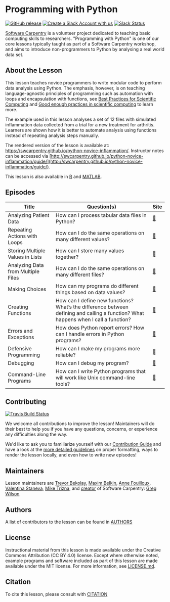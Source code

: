 # Programming with Python

[![GitHub release][shields_release]][swc_py_releases]
[![Create a Slack Account with us][create_slack_svg]][slack_heroky_invite]
[![Slack Status][slack_channel_status]][slack_channel_url]

[Software Carpentry](https://software-carpentry.org/) is a volunteer project dedicated to teaching basic computing skills to researchers. "Programming with Python" is one of our core lessons typically taught as part of a Software Carpentry workshop, and aims to introduce non-programmers to Python by analysing a real world data set.

## About the Lesson

This lesson teaches novice programmers to write modular code to perform data analysis
using Python. The emphasis, however, is on teaching language-agnostic principles of
programming such as automation with loops and encapsulation with functions,
see [Best Practices for Scientific Computing][best-practices] and
[Good enough practices in scientific computing][good-practices] to learn more.

The example used in this lesson analyses a set of 12 files with simulated inflammation
data collected from a trial for a new treatment for arthritis. Learners are shown
how it is better to automate analysis using functions instead of repeating analysis
steps manually.

The rendered version of the lesson is available at:
<https://swcarpentry.github.io/python-novice-inflammation/>.
Instructor notes can be accessed via [http://swcarpentry.github.io/python-novice-inflammation/guide/](http://swcarpentry.github.io/python-novice-inflammation/guide/).

This lesson is also available in [R][R] and [MATLAB][MATLAB].

## Episodes

| Title | Question(s) |	Site |
|---------|-------------|------|
| Analyzing Patient Data	| How can I process tabular data files in Python? | [🔗](http://swcarpentry.github.io/python-novice-inflammation/01-numpy/index.html) |
| Repeating Actions with Loops |	How can I do the same operations on many different values? | [🔗](http://swcarpentry.github.io/python-novice-inflammation/02-loop/index.html) |
| Storing Multiple Values in Lists	| How can I store many values together? | [🔗](http://swcarpentry.github.io/python-novice-inflammation/03-lists/index.html) |
| Analyzing Data from Multiple Files	| How can I do the same operations on many different files? | [🔗](http://swcarpentry.github.io/python-novice-inflammation/04-files/index.html) |
| Making Choices	| How can my programs do different things based on data values? | [🔗](http://swcarpentry.github.io/python-novice-inflammation/05-cond/index.html) |
| Creating Functions	| How can I define new functions? What’s the difference between defining and calling a function? What happens when I call a function? | [🔗](http://swcarpentry.github.io/python-novice-inflammation/06-func/index.html) |
| Errors and Exceptions |	How does Python report errors? How can I handle errors in Python programs? | [🔗](http://swcarpentry.github.io/python-novice-inflammation/07-errors/index.html) |
| Defensive Programming	| How can I make my programs more reliable? | [🔗](http://swcarpentry.github.io/python-novice-inflammation/08-defensive/index.html) |
| Debugging	| How can I debug my program? | [🔗](http://swcarpentry.github.io/python-novice-inflammation/09-debugging/index.html) |
| Command-Line Programs | How can I write Python programs that will work like Unix command-line tools? | [🔗](http://swcarpentry.github.io/python-novice-inflammation/10-cmdline/index.html) |

## Contributing
[![Travis Build Status][travis_svg]][travis_url]

We welcome all contributions to improve the lesson!
Maintainers will do their best to help you if you have any questions, concerns,
or experience any difficulties along the way.

We'd like to ask you to familiarize yourself with our [Contribution Guide](CONTRIBUTING.md)
and have a look at the [more detailed guidelines][lesson-example] on proper formatting,
ways to render the lesson locally, and even how to write new episodes!

## Maintainers

Lesson maintainers are [Trevor Bekolay][trevor_bekolay], [Maxim Belkin][maxim_belkin],
[Anne Fouilloux][anne_fouilloux], [Valentina Staneva][valentina_staneva],
[Mike Trizna][mike_trizna], and [creator][swc_history] of Software Carpentry:
[Greg Wilson][greg_wilson]

## Authors
A list of contributors to the lesson can be found in [AUTHORS](AUTHORS)

## License
Instructional material from this lesson is made available under the Creative Commons Attribution (CC BY 4.0) license. Except where otherwise noted, example programs and software included as part of this lesson are made available under the MIT license. For more information, see [LICENSE.md](LICENSE.md).


## Citation
To cite this lesson, please consult with [CITATION](CITATION)

[lesson-example]: https://carpentries.github.io/lesson-example
[anne_fouilloux]: https://github.com/annefou
[maxim_belkin]: https://github.com/maxim-belkin
[mike_trizna]: https://github.com/MikeTrizna
[trevor_bekolay]: http://software-carpentry.org/team/#bekolay_trevor
[valentina_staneva]: http://software-carpentry.org/team/#staneva_valentina
[greg_wilson]: https://github.com/gvwilson
[swc_history]: https://software-carpentry.org/scf/history/
[best-practices]: http://journals.plos.org/plosbiology/article?id=10.1371/journal.pbio.1001745
[good-practices]: http://journals.plos.org/ploscompbiol/article?id=10.1371/journal.pcbi.1005510
[R]: https://github.com/swcarpentry/r-novice-inflammation
[MATLAB]: https://github.com/swcarpentry/matlab-novice-inflammation
[shields_release]: https://img.shields.io/github/release/swcarpentry/python-novice-inflammation.svg
[swc_py_releases]: https://github.com/swcarpentry/python-novice-inflammation/releases
[create_slack_svg]: https://img.shields.io/badge/Create_Slack_Account-The_Carpentries-071159.svg
[slack_heroky_invite]: https://swc-slack-invite.herokuapp.com
[slack_channel_status]: https://img.shields.io/badge/Slack_Channel-swc--py--inflammation-E01563.svg
[slack_channel_url]: https://swcarpentry.slack.com/messages/C9Y0L6MF0
[travis_svg]: https://travis-ci.org/swcarpentry/python-novice-inflammation.svg?branch=gh-pages
[travis_url]: https://travis-ci.org/swcarpentry/python-novice-inflammation
